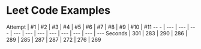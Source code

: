 # Leet Code Examples
 
Attempt | #1 | #2 | #3 | #4 | #5 | #6 | #7 | #8 | #9 | #10 | #11
-- - | --- | --- | --- | --- | --- | --- | --- | --- | --- | --- | ---
Seconds | 301 | 283 | 290 | 286 | 289 | 285 | 287 | 287 | 272 | 276 | 269
